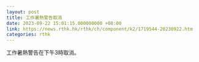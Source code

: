 ```yaml
---
layout: post
title: 工作暑熱警告取消
date: 2023-09-22 15:01:15.000000000 +08:00
link: https://news.rthk.hk/rthk/ch/component/k2/1719544-20230922.htm
categories: rthk
---
```


工作暑熱警告在下午3時取消。
